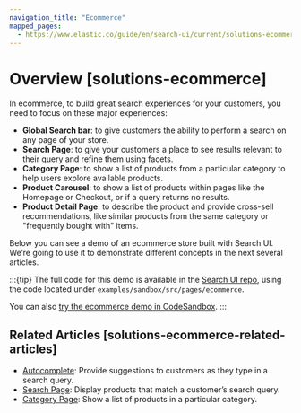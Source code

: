 ```yaml
---
navigation_title: "Ecommerce"
mapped_pages:
  - https://www.elastic.co/guide/en/search-ui/current/solutions-ecommerce.html
---
```


# Overview [solutions-ecommerce]

In ecommerce, to build great search experiences for your customers, you need to focus on these major experiences:

- **Global Search bar**: to give customers the ability to perform a search on any page of your store.
- **Search Page**: to give your customers a place to see results relevant to their query and refine them using facets.
- **Category Page**: to show a list of products from a particular category to help users explore available products.
- **Product Carousel**: to show a list of products within pages like the Homepage or Checkout, or if a query returns no results.
- **Product Detail Page**: to describe the product and provide cross-sell recommendations, like similar products from the same category or "frequently bought with" items.

Below you can see a demo of an ecommerce store built with Search UI. We’re going to use it to demonstrate different concepts in the next several articles.

:::{tip}
The full code for this demo is available in the [Search UI repo](https://github.com/elastic/search-ui/tree/main/examples/sandbox), using the code located under `examples/sandbox/src/pages/ecommerce`.

You can also [try the ecommerce demo in CodeSandbox](https://codesandbox.io/embed/github/elastic/search-ui/tree/main/examples/sandbox?autoresize=1&fontsize=12&initialpath=%2Fecommerce&module=%2Fsrc%2Fpages%2Fecommerce%2Findex.jsx).
:::

## Related Articles [solutions-ecommerce-related-articles]

- [Autocomplete](/reference/solutions-ecommerce-autocomplete.md): Provide suggestions to customers as they type in a search query.
- [Search Page](/reference/solutions-ecommerce-search-page.md): Display products that match a customer’s search query.
- [Category Page](/reference/solutions-ecommerce-category-page.md): Show a list of products in a particular category.
